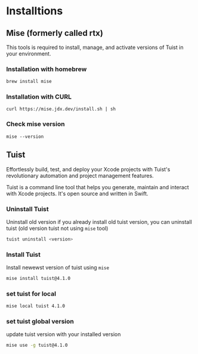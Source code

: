 # Installtions

## Mise (formerly called rtx)

This tools is required to install, manage, and activate versions of Tuist in your environment.


### Installation with homebrew
```sh
brew install mise
```

### Installation with CURL
```
curl https://mise.jdx.dev/install.sh | sh
```

### Check mise version
```
mise --version
```

## Tuist
Effortlessly build, test, and deploy your Xcode projects with Tuist's revolutionary automation and project management features.

Tuist is a command line tool that helps you generate, maintain and interact with Xcode projects. It's open source and written in Swift.

### Uninstall Tuist
Uninstall old version if you already install old tuist version, you can uninstall tuist (old version tuist not using `mise` tool)

```sh
tuist uninstall <version>
```

### Install Tuist
Install newewst version of tuist using `mise`
```sh
mise install tuist@4.1.0
```

### set tuist for local
```sh
mise local tuist 4.1.0
```

### set tuist global version
update tuist version with your installed version
```sh
mise use -g tuist@4.1.0
```